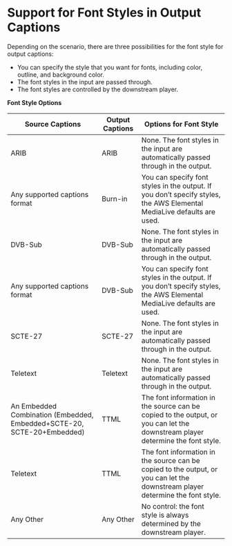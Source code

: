 # Support for Font Styles in Output Captions<a name="support-for-font-styles-in-output-captions"></a>

Depending on the scenario, there are three possibilities for the font style for output captions:
+ You can specify the style that you want for fonts, including color, outline, and background color\.
+ The font styles in the input are passed through\.
+ The font styles are controlled by the downstream player\.


**Font Style Options**  

|  Source Captions  |  Output Captions  |  Options for Font Style  | 
| --- | --- | --- | 
|  ARIB  |  ARIB  |  None\. The font styles in the input are automatically passed through in the output\.  | 
|  Any supported captions format  |  Burn\-in  |  You can specify font styles in the output\. If you don’t specify styles, the AWS Elemental MediaLive defaults are used\.   | 
|  DVB\-Sub  |  DVB\-Sub  |  None\. The font styles in the input are automatically passed through in the output\.  | 
|  Any supported captions format  |  DVB\-Sub  |  You can specify font styles in the output\. If you don’t specify styles, the AWS Elemental MediaLive defaults are used\.   | 
| SCTE\-27 | SCTE\-27 | None\. The font styles in the input are automatically passed through in the output\. | 
|  Teletext  |  Teletext  |  None\. The font styles in the input are automatically passed through in the output\.  | 
|  An Embedded Combination \(Embedded, Embedded\+SCTE\-20, SCTE\-20\+Embedded\)  |  TTML  |  The font information in the source can be copied to the output, or you can let the downstream player determine the font style\.   | 
|  Teletext  |  TTML  |  The font information in the source can be copied to the output, or you can let the downstream player determine the font style\.  | 
|  Any Other  |  Any Other  |  No control: the font style is always determined by the downstream player\.   | 